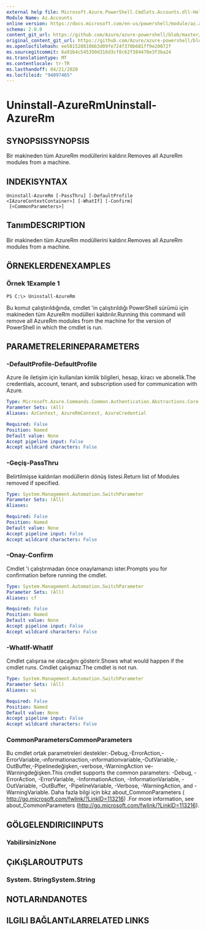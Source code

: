 ```yaml
---
external help file: Microsoft.Azure.PowerShell.Cmdlets.Accounts.dll-Help.xml
Module Name: Az.Accounts
online version: https://docs.microsoft.com/en-us/powershell/module/az.accounts/uninstall-azurerm
schema: 2.0.0
content_git_url: https://github.com/Azure/azure-powershell/blob/master/src/Accounts/Accounts/help/Uninstall-AzureRm.md
original_content_git_url: https://github.com/Azure/azure-powershell/blob/master/src/Accounts/Accounts/help/Uninstall-AzureRm.md
ms.openlocfilehash: ee581528810663d09fe724f370b681ff9e20072f
ms.sourcegitcommit: 6a91b4c545350d316d3cf8c62f384478e3f3ba24
ms.translationtype: MT
ms.contentlocale: tr-TR
ms.lasthandoff: 04/21/2020
ms.locfileid: "94097465"
---
```

# <span data-ttu-id="d21ee-101">Uninstall-AzureRm</span><span class="sxs-lookup"><span data-stu-id="d21ee-101">Uninstall-AzureRm</span></span>

## <span data-ttu-id="d21ee-102">SYNOPSIS</span><span class="sxs-lookup"><span data-stu-id="d21ee-102">SYNOPSIS</span></span>
<span data-ttu-id="d21ee-103">Bir makineden tüm AzureRm modüllerini kaldırır.</span><span class="sxs-lookup"><span data-stu-id="d21ee-103">Removes all AzureRm modules from a machine.</span></span>

## <span data-ttu-id="d21ee-104">INDEKI</span><span class="sxs-lookup"><span data-stu-id="d21ee-104">SYNTAX</span></span>

```
Uninstall-AzureRm [-PassThru] [-DefaultProfile <IAzureContextContainer>] [-WhatIf] [-Confirm]
 [<CommonParameters>]
```

## <span data-ttu-id="d21ee-105">Tanım</span><span class="sxs-lookup"><span data-stu-id="d21ee-105">DESCRIPTION</span></span>
<span data-ttu-id="d21ee-106">Bir makineden tüm AzureRm modüllerini kaldırır.</span><span class="sxs-lookup"><span data-stu-id="d21ee-106">Removes all AzureRm modules from a machine.</span></span>

## <span data-ttu-id="d21ee-107">ÖRNEKLERDEN</span><span class="sxs-lookup"><span data-stu-id="d21ee-107">EXAMPLES</span></span>

### <span data-ttu-id="d21ee-108">Örnek 1</span><span class="sxs-lookup"><span data-stu-id="d21ee-108">Example 1</span></span>
```
PS C:\> Uninstall-AzureRm
```

<span data-ttu-id="d21ee-109">Bu komut çalıştırıldığında, cmdlet 'in çalıştırıldığı PowerShell sürümü için makineden tüm AzureRm modülleri kaldırılır.</span><span class="sxs-lookup"><span data-stu-id="d21ee-109">Running this command will remove all AzureRm modules from the machine for the version of PowerShell in which the cmdlet is run.</span></span>

## <span data-ttu-id="d21ee-110">PARAMETRELERINE</span><span class="sxs-lookup"><span data-stu-id="d21ee-110">PARAMETERS</span></span>

### <span data-ttu-id="d21ee-111">-DefaultProfile</span><span class="sxs-lookup"><span data-stu-id="d21ee-111">-DefaultProfile</span></span>
<span data-ttu-id="d21ee-112">Azure ile iletişim için kullanılan kimlik bilgileri, hesap, kiracı ve abonelik.</span><span class="sxs-lookup"><span data-stu-id="d21ee-112">The credentials, account, tenant, and subscription used for communication with Azure.</span></span>

```yaml
Type: Microsoft.Azure.Commands.Common.Authentication.Abstractions.Core.IAzureContextContainer
Parameter Sets: (All)
Aliases: AzContext, AzureRmContext, AzureCredential

Required: False
Position: Named
Default value: None
Accept pipeline input: False
Accept wildcard characters: False
```

### <span data-ttu-id="d21ee-113">-Geçiş</span><span class="sxs-lookup"><span data-stu-id="d21ee-113">-PassThru</span></span>
<span data-ttu-id="d21ee-114">Belirtilmişse kaldırılan modüllerin dönüş listesi.</span><span class="sxs-lookup"><span data-stu-id="d21ee-114">Return list of Modules removed if specified.</span></span>

```yaml
Type: System.Management.Automation.SwitchParameter
Parameter Sets: (All)
Aliases:

Required: False
Position: Named
Default value: None
Accept pipeline input: False
Accept wildcard characters: False
```

### <span data-ttu-id="d21ee-115">-Onay</span><span class="sxs-lookup"><span data-stu-id="d21ee-115">-Confirm</span></span>
<span data-ttu-id="d21ee-116">Cmdlet 'i çalıştırmadan önce onaylamanızı ister.</span><span class="sxs-lookup"><span data-stu-id="d21ee-116">Prompts you for confirmation before running the cmdlet.</span></span>

```yaml
Type: System.Management.Automation.SwitchParameter
Parameter Sets: (All)
Aliases: cf

Required: False
Position: Named
Default value: None
Accept pipeline input: False
Accept wildcard characters: False
```

### <span data-ttu-id="d21ee-117">-WhatIf</span><span class="sxs-lookup"><span data-stu-id="d21ee-117">-WhatIf</span></span>
<span data-ttu-id="d21ee-118">Cmdlet çalışırsa ne olacağını gösterir.</span><span class="sxs-lookup"><span data-stu-id="d21ee-118">Shows what would happen if the cmdlet runs.</span></span>
<span data-ttu-id="d21ee-119">Cmdlet çalışmaz.</span><span class="sxs-lookup"><span data-stu-id="d21ee-119">The cmdlet is not run.</span></span>

```yaml
Type: System.Management.Automation.SwitchParameter
Parameter Sets: (All)
Aliases: wi

Required: False
Position: Named
Default value: None
Accept pipeline input: False
Accept wildcard characters: False
```

### <span data-ttu-id="d21ee-120">CommonParameters</span><span class="sxs-lookup"><span data-stu-id="d21ee-120">CommonParameters</span></span>
<span data-ttu-id="d21ee-121">Bu cmdlet ortak parametreleri destekler:-Debug,-ErrorAction,-ErrorVariable,-ınformationaction,-ınformationvariable,-OutVariable,-OutBuffer,-Pipelinedeğişken,-verbose,-WarningAction ve-Warningdeğişken.</span><span class="sxs-lookup"><span data-stu-id="d21ee-121">This cmdlet supports the common parameters: -Debug, -ErrorAction, -ErrorVariable, -InformationAction, -InformationVariable, -OutVariable, -OutBuffer, -PipelineVariable, -Verbose, -WarningAction, and -WarningVariable.</span></span> <span data-ttu-id="d21ee-122">Daha fazla bilgi için bkz about_CommonParameters ( http://go.microsoft.com/fwlink/?LinkID=113216) .</span><span class="sxs-lookup"><span data-stu-id="d21ee-122">For more information, see about_CommonParameters (http://go.microsoft.com/fwlink/?LinkID=113216).</span></span>

## <span data-ttu-id="d21ee-123">GÖLGELENDIRICI</span><span class="sxs-lookup"><span data-stu-id="d21ee-123">INPUTS</span></span>

### <span data-ttu-id="d21ee-124">Yabilirsiniz</span><span class="sxs-lookup"><span data-stu-id="d21ee-124">None</span></span>

## <span data-ttu-id="d21ee-125">ÇıKıŞLAR</span><span class="sxs-lookup"><span data-stu-id="d21ee-125">OUTPUTS</span></span>

### <span data-ttu-id="d21ee-126">System. String</span><span class="sxs-lookup"><span data-stu-id="d21ee-126">System.String</span></span>

## <span data-ttu-id="d21ee-127">NOTLARıNDA</span><span class="sxs-lookup"><span data-stu-id="d21ee-127">NOTES</span></span>

## <span data-ttu-id="d21ee-128">ILGILI BAĞLANTıLAR</span><span class="sxs-lookup"><span data-stu-id="d21ee-128">RELATED LINKS</span></span>

